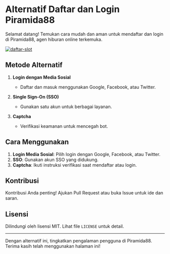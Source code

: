 Alternatif Daftar dan Login Piramida88
======================================

Selamat datang! Temukan cara mudah dan aman untuk mendaftar dan login di Piramida88, agen hiburan online terkemuka.

[![daftar-slot](https://i.ibb.co.com/8DMQ291/daftar-slot.gif)](https://about.me/simonadam)

Metode Alternatif
-----------------

1.  **Login dengan Media Sosial**
    
    *   Daftar dan masuk menggunakan Google, Facebook, atau Twitter.
2.  **Single Sign-On (SSO)**
    
    *   Gunakan satu akun untuk berbagai layanan.
3.  **Captcha**
    
    *   Verifikasi keamanan untuk mencegah bot.

Cara Menggunakan
----------------

1.  **Login Media Sosial**: Pilih login dengan Google, Facebook, atau Twitter.
2.  **SSO**: Gunakan akun SSO yang didukung.
3.  **Captcha**: Ikuti instruksi verifikasi saat mendaftar atau login.

Kontribusi
----------

Kontribusi Anda penting! Ajukan Pull Request atau buka Issue untuk ide dan saran.

Lisensi
-------

Dilindungi oleh lisensi MIT. Lihat file `LICENSE` untuk detail.

* * *

Dengan alternatif ini, tingkatkan pengalaman pengguna di Piramida88. Terima kasih telah menggunakan halaman ini!

<!---
piramida88/piramida88 is a ✨ special ✨ repository because its `README.md` (this file) appears on your GitHub profile.
You can click the Preview link to take a look at your changes.
--->
